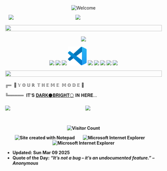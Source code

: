 
<div align="center">
<img src="https://github.com/fnky/fnky/raw/fnky/img/welcome-fire.gif" alt="Welcome" align="center">
</div>


<!-- Images -->
<p align="center">
  <img src="./retro.gif" width="40%" style="display: inline-block; margin-right: 10px;">
  <img src="./Synthwave.gif" width="53%" style="display: inline-block;">
</p>




<!--📏LINE-->
<p align="center">
<img src="https://i.imgur.com/dBaSKWF.gif" height="20" width="100%">

<!--🤔INTERESTTITLE-->
<p align="center">
<img src="https://i.imgur.com/ozEwbHs.gif">

<!--🖼️🖼️INTERSTLOGOS-->
<p align="center">
<img src="https://www.vectorlogo.zone/logos/flutterio/flutterio-icon.svg" width="60">
<img src="https://www.vectorlogo.zone/logos/python/python-icon.svg" width="60">
<img src="https://www.vectorlogo.zone/logos/firebase/firebase-icon.svg" width="60">
<img src="https://raw.githubusercontent.com/github/explore/80688e429a7d4ef2fca1e82350fe8e3517d3494d/topics/visual-studio-code/visual-studio-code.png" width="60">
<img src="https://upload.wikimedia.org/wikipedia/commons/9/9c/IntelliJ_IDEA_Icon.svg" width="60">
<img src="https://www.vectorlogo.zone/logos/linux/linux-icon.svg" width="60">
<img src="https://www.vectorlogo.zone/logos/android/android-icon.svg" width="60">
<img src="https://www.vectorlogo.zone/logos/microsoft/microsoft-icon.svg" width="60">
<img src="https://www.vectorlogo.zone/logos/github/github-icon.svg" width="60">
</h4>

<!--📏LINE-->
<p align="center">
<img src="https://i.imgur.com/dBaSKWF.gif" height="20" width="100%">

<!--🎨THEMEMODE / 🌐WEBSITE: https://fancytext.blogspot.com/ -->
╔═&nbsp;&nbsp;👀 𝕐&nbsp;𝕆&nbsp;𝕌&nbsp;ℝ&nbsp;&nbsp;𝕋&nbsp;ℍ&nbsp;𝔼&nbsp;𝕄&nbsp;𝔼&nbsp;&nbsp;𝕄&nbsp;𝕆&nbsp;𝔻&nbsp;𝔼 👀

 
╚═════ &nbsp;𝐈𝐓'𝐒 [𝐃𝐀𝐑𝐊⚫](https://github.com/settings/appearance#gh-dark-mode-only)[𝐁𝐑𝐈𝐆𝐇𝐓⚪](https://github.com/settings/appearance#gh-light-mode-only) 𝐈𝐍 𝐇𝐄𝐑𝐄...
<h4>

<!--🪳ROACH&🕷️SPIDER--> 
<p align="left">
<img src="https://media.giphy.com/media/2fC8cduAc35UIAxHDE/giphy.gif" width="150">&nbsp;&nbsp;&nbsp;&nbsp;&nbsp;&nbsp;&nbsp;&nbsp;&nbsp;&nbsp;&nbsp;&nbsp;&nbsp;&nbsp;&nbsp;&nbsp;&nbsp;&nbsp;&nbsp;&nbsp;&nbsp;&nbsp;&nbsp;&nbsp;&nbsp;&nbsp;&nbsp;&nbsp;&nbsp;&nbsp;&nbsp;&nbsp;&nbsp;&nbsp;&nbsp;&nbsp;&nbsp;&nbsp;&nbsp;&nbsp;&nbsp;&nbsp;&nbsp;&nbsp;&nbsp;&nbsp;&nbsp;&nbsp;&nbsp;&nbsp;&nbsp;&nbsp;&nbsp;&nbsp;&nbsp;&nbsp;&nbsp;&nbsp;&nbsp;&nbsp;&nbsp;&nbsp;&nbsp;&nbsp;&nbsp;&nbsp;&nbsp;&nbsp;&nbsp;&nbsp;&nbsp;&nbsp;&nbsp;<img src="https://c.tenor.com/3dgbcMt6Kx4AAAAi/spider-insect.gif" width="80">
 

  
<div align="center">
  
  <br/>

  ![Visitor Count](https://profile-counter.glitch.me/StackArchitect/count.svg)
  
  <img src="https://raw.githubusercontent.com/BrunnerLivio/brunnerlivio/master/images/notepad.gif" alt="Site created with Notepad" height="30" />
  <!-- "margin-right: whatever;" -->
  <span>&nbsp;&nbsp;&nbsp;&nbsp;&nbsp;&nbsp;</span>  
  <img src="https://raw.githubusercontent.com/BrunnerLivio/brunnerlivio/master/images/ie_logo.gif" alt="Microsoft Internet Explorer" />
  <span>&nbsp;&nbsp;&nbsp;&nbsp;&nbsp;&nbsp;</span>  
  <img src="https://raw.githubusercontent.com/BrunnerLivio/brunnerlivio/master/images/noframes.gif" alt="Microsoft Internet Explorer" />
</div>

- **Updated:** Sun Mar 09 2025
- **Quote of the Day:** *“It’s not a bug – it’s an undocumented feature.” – Anonymous*

